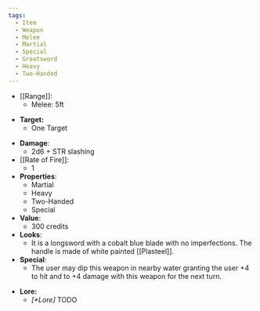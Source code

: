 ```yaml
---
tags:
  - Item
  - Weapon
  - Melee
  - Martial
  - Special
  - Greatsword
  - Heavy
  - Two-Handed
---
```

* [[Range]]:
	* Melee: 5ft
- **Target:**
	- One Target
* **Damage**:
	* 2d6 + STR slashing
* [[Rate of Fire]]:
	* 1
* **Properties**:
	* Martial
	* Heavy
	* Two-Handed
	* Special
* **Value**:
	* 300 credits
* **Looks**:
	* It is a longsword with a cobalt blue blade with no imperfections. The handle is made of white painted [[Plasteel]].
* **Special**:
	* The user may dip this weapon in nearby water granting the user +4 to hit and to +4 damage with this weapon for the next turn.
- **Lore:**
	- *\[\*Lore]* TODO